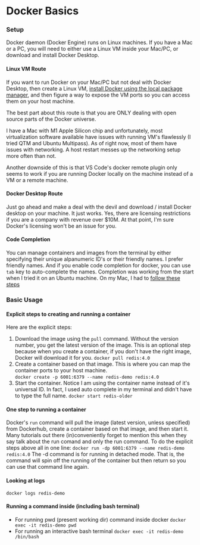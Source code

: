 # Docker Basics

### Setup
Docker daemon (Docker Engine) runs on Linux machines.  If you have a Mac or a PC, you will need to either use a Linux VM inside your Mac/PC, or download and install Docker Desktop. 

#### Linux VM Route
If you want to run Docker on your Mac/PC but not deal with Docker Desktop, then create a Linux VM, [install Docker using the local package manager](https://docs.docker.com/engine/install/debian/), and then figure a way to expose the VM ports so you can access them on your host machine.

The best part about this route is that you are ONLY dealing with open source parts of the Docker universe.

I have a Mac with  M1 Apple Silicon chip and unfortunately, most virtualization software available have issues with running VM's flawlessly (I tried QTM and Ubuntu Multipass).  As of right now, most of them have issues with networking.  A host restart messes up the networking setup more often than not.

Another downside of this is that VS Code's docker remote plugin only seems to work if you are running Docker locally on the machine instead of a VM or a remote machine.

#### Docker Desktop Route
Just go ahead and make a deal with the devil and download / install Docker desktop on your machine.  It just works.  Yes, there are licensing restrictions if you are a company with revenue over $10M.  At that point, I'm sure Docker's licensing won't be an issue for you.

#### Code Completion
You can manage containers and images from the terminal by either specifying their unique alpanumeric ID's or their friendly names.  I prefer friendly names.  And if you enable code completion for docker, you can use `tab` key to auto-complete the names.  Completion was working from the start when I tried it on an Ubuntu machine.  On my Mac, I had to [follow these steps](https://docs.docker.com/compose/completion/)

### Basic Usage

#### Explicit steps to creating and running a container 
Here are the explicit steps:
1) Download the image using the `pull` command.  Without the version number, you get the latest version of the image.   This is an optional step because when you create a container, if you don't have the right image, Docker will download it for you. 
	`docker pull redis:4.0` 
2) Create a container based on that image.  This is where you can map the container ports to your host machine.  
	`docker create -p 6001:6379 --name redis-demo redis:4.0`
3) Start the container.  Notice I am using the container name instead of it's universal ID.  In fact, I used auto complete in my terminal and didn't have to type the full name.
	`docker start redis-older`
	
#### One step to running a container
Docker's `run` command will pull the image (latest version, unless specified) from Dockerhub, create a container based on that image, and then start it.  Many tutorials out there (in)conveniently forget to mention this when they say talk about the run comand and only the run command.  To do the explicit steps above all in one line:
`docker run -dp 6001:6379 --name redis-demo redis:4.0`
The -d command is for running in detached mode.  That is, the command will spin off the running of the container but then return so you can use that command line again.

#### Looking at logs
`docker logs redis-demo`

#### Running a command inside (including bash terminal)
- For running pwd (present working dir) command inside docker
`docker exec -it redis-demo pwd`
- For running an interactive bash terminal
`docker exec -it redis-demo /bin/bash`

